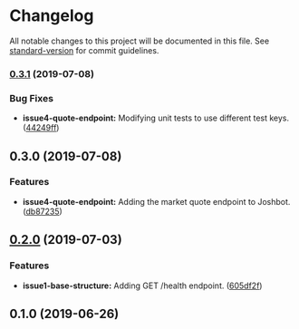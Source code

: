 # Changelog

All notable changes to this project will be documented in this file. See [standard-version](https://github.com/conventional-changelog/standard-version) for commit guidelines.

### [0.3.1](https://github.com/joshuarwynn/joshbot/compare/v0.3.0...v0.3.1) (2019-07-08)


### Bug Fixes

* **issue4-quote-endpoint:** Modifying unit tests to use different test keys. ([44249ff](https://github.com/joshuarwynn/joshbot/commit/44249ff))



## 0.3.0 (2019-07-08)


### Features

* **issue4-quote-endpoint:** Adding the market quote endpoint to Joshbot. ([db87235](https://github.com/joshuarwynn/joshbot/commit/db87235))



## [0.2.0](https://github.com/joshuarwynn/joshbot/compare/v0.1.0...v0.2.0) (2019-07-03)


### Features

* **issue1-base-structure:** Adding GET /health endpoint. ([605df2f](https://github.com/joshuarwynn/joshbot/commit/605df2f))



## 0.1.0 (2019-06-26)
